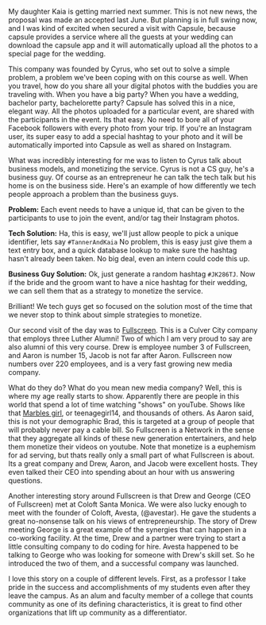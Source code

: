 <!--
.. title: Final Visits
.. date: 2014/01/25 16:29:17 /0800
.. slug: final-visits
.. tags: Jterm14, Travel
.. link: 
.. description: 
-->


My daughter Kaia is getting married next summer.  This is not new news, the proposal was made an accepted last June.  But planning is in full swing now, and I was kind of excited when secured a visit with Capsule, because capsule provides a service where all the guests at your wedding can download the capsule app and it will automatically upload all the photos to a special page for the wedding.

This company was founded by Cyrus, who set out to solve a simple problem, a problem we've been coping with on this course as well.  When you travel, how do you share all your digital photos with the buddies you are traveling with.  When you have a big party?  When you have a wedding, bachelor party, bachelorette party?  Capsule has solved this in a nice, elegant way.  All the photos uploaded for a particular event, are shared with the participants in the event.  Its that easy.  No need to bore all of your Facebook followers with every photo from your trip.  If you're an Instagram user, its super easy to add a special hashtag to your photo and it will be automatically imported into Capsule as well as shared on Instagram.

<!-- TEASER_END -->

What was incredibly interesting for me was to listen to Cyrus talk about business models, and monetizing the service.  Cyrus is not a CS guy, he's a business guy.  Of course as an entrepreneur he can talk the tech talk but his home is on the business side.  Here's an example of how differently we tech people approach a problem than the business guys.

**Problem:** Each event needs to have a unique id, that can be given to the participants to use to join the event, and/or tag their Instagram photos.

**Tech Solution:** Ha, this is easy, we'll just allow people to pick a unique identifier, lets say `#TannerAndKaia` No problem, this is easy just give them a text entry box, and a quick database lookup to make sure the hashtag hasn't already been taken.  No big deal, even an intern could code this up.

**Business Guy Solution:**  Ok, just generate a random hashtag `#JK286TJ`.  Now if the bride and the groom want to have a nice hashtag for their wedding, we can sell them that as a strategy to monetize the service.

Brilliant!  We tech guys get so focused on the solution most of the time that we never stop to think about simple strategies to monetize.


Our second visit of the day was to [Fullscreen](http://fullscreen.net "Fullscreen").  This is a Culver City company that employs three Luther Alumni!  Two of which I am very proud to say are also alumni of this very course.  Drew is employee number 3 of Fullscreen, and Aaron is number 15, Jacob is not far after Aaron.  Fullscreen now numbers over 220 employees, and is a very fast growing new media company.  

What do they do?  What do you mean new media company?  Well, this is where my age really starts to show.  Apparently there are people in this world that spend a lot of time watching "shows" on youTube.  Shows like that [Marbles girl](http://www.youtube.com/user/JennaMarbles "JennaMarbles"), or teenagegirl14, and thousands of others.  As Aaron said, this is not your demographic Brad, this is targeted at a group of people that will probably never pay a cable bill.  So Fullscreen is a Network in the sense that they aggregate all kinds of these new generation entertainers, and help them monetize their videos on youtube.  Note that monetize is a euphemism for ad serving, but thats really only a small part of what Fullscreen is about.  Its a great company and Drew, Aaron, and Jacob were excellent hosts.  They even talked their CEO into spending about an hour with us answering questions.

Another interesting story around Fullscreen is that Drew and George (CEO of Fullscreen) met at Coloft Santa Monica.  We were also lucky enough to meet with the founder of Coloft, Avesta, (@avestar). He gave the students  a great no-nonsense talk on his views of entrepreneurship. The story of Drew meeting George is a great example of the synergies that can happen in a co-working facility.  At the time, Drew and a partner were trying to start a little consulting company to do coding for hire.  Avesta happened to be talking to George who was looking for someone with Drew's skill set.  So he introduced the two of them, and a successful company was launched.  

I love this story on a couple of different levels.  First, as a professor I take pride in the success and accomplishments of my students even after they leave the campus.  As an alum and faculty member of a college that counts community as one of its defining characteristics, it is great to find other organizations that lift up community as a differentiator.


